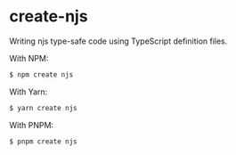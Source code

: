 # create-njs

Writing njs type-safe code using TypeScript definition files.

With NPM:

```bash
$ npm create njs
```

With Yarn:

```bash
$ yarn create njs
```

With PNPM:

```bash
$ pnpm create njs
```
